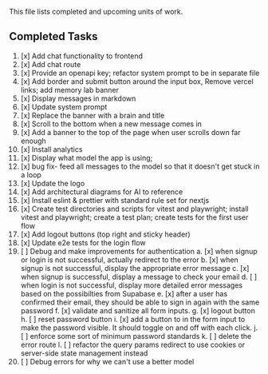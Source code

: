 This file lists completed and upcoming units of work.

## Completed Tasks

1. [x] Add chat functionality to frontend
2. [x] Add chat route
3. [x] Provide an openapi key; refactor system prompt to be in separate file
4. [x] Add border and submit button around the input box, Remove vercel links; add memory lab banner
5. [x] Display messages in markdown
6. [x] Update system prompt
7. [x] Replace the banner with a brain and title
8. [x] Scroll to the bottom when a new message comes in
9. [x] Add a banner to the top of the page when user scrolls down far enough
10. [x] Install analytics
11. [x] Display what model the app is using;
12. [x] bug fix- feed all messages to the model so that it doesn't get stuck in a loop
13. [x] Update the logo
14. [x] Add architectural diagrams for AI to reference
15. [x] Install eslint & prettier with standard rule set for nextjs
16. [x] Create test directories and scripts for vitest and playwright; install vitest and playwright; create a test plan; create tests for the first user flow
17. [x] Add logout buttons (top right and sticky header)
18. [x] Update e2e tests for the login flow
19. [ ] Debug and make improvements for authentication
    a. [x] when signup or login is not successful, actually redirect to the error
    b. [x] when signup is not successful, display the appropriate error message
    c. [x] when signup is successful, display a message to check your email
    d. [ ] when login is not successful, display more detailed error messages based on the possibilties from Supabase
    e. [x] after a user has confirmed their email, they should be able to sign in again with the same password
    f. [x] validate and sanitize all form inputs.
    g. [x] logout button
    h. [ ] reset password button
    i. [x] add a button to in the form input to make the password visible. It should toggle on and off with each click.
    j. [ ] enforce some sort of minimum password standards
    k. [ ] delete the error route
    l. [ ] refactor the query params redirect to use cookies or server-side state management instead
20. [ ] Debug errors for why we can't use a better model
